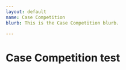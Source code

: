 ```yaml
---
layout: default
name: Case Competition
blurb: This is the Case Competition blurb.

---
```


# Case Competition test